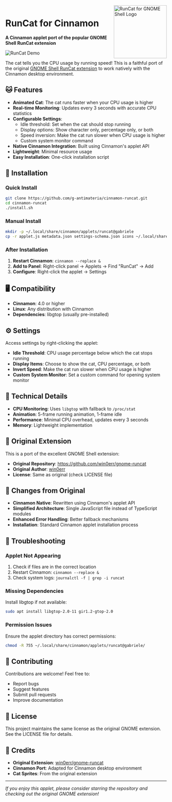 <img height="165" src="src/resources/se.kolesnikov.runcat.svg" alt="RunCat for GNOME Shell Logo" align="right" />

# RunCat for Cinnamon

**A Cinnamon applet port of the popular GNOME Shell RunCat extension**

![RunCat Demo](assets/runcat-header.gif)

The cat tells you the CPU usage by running speed! This is a faithful port of the original [GNOME Shell RunCat extension](https://github.com/win0err/gnome-runcat) to work natively with the Cinnamon desktop environment.

## 🐱 Features

- **Animated Cat**: The cat runs faster when your CPU usage is higher
- **Real-time Monitoring**: Updates every 3 seconds with accurate CPU statistics
- **Configurable Settings**:
  - Idle threshold: Set when the cat should stop running
  - Display options: Show character only, percentage only, or both
  - Speed inversion: Make the cat run slower when CPU usage is higher
  - Custom system monitor command
- **Native Cinnamon Integration**: Built using Cinnamon's applet API
- **Lightweight**: Minimal resource usage
- **Easy Installation**: One-click installation script

## 🚀 Installation

### Quick Install
```bash
git clone https://github.com/g-antimateria/cinnamon-runcat.git
cd cinnamon-runcat
./install.sh
```

### Manual Install
```bash
mkdir -p ~/.local/share/cinnamon/applets/runcat@gabriele
cp -r applet.js metadata.json settings-schema.json icons ~/.local/share/cinnamon/applets/runcat@gabriele/
```

### After Installation
1. **Restart Cinnamon**: `cinnamon --replace &`
2. **Add to Panel**: Right-click panel → Applets → Find "RunCat" → Add
3. **Configure**: Right-click the applet → Settings

## 🖥️ Compatibility

- **Cinnamon**: 4.0 or higher
- **Linux**: Any distribution with Cinnamon
- **Dependencies**: libgtop (usually pre-installed)

## ⚙️ Settings

Access settings by right-clicking the applet:

- **Idle Threshold**: CPU usage percentage below which the cat stops running
- **Display Items**: Choose to show the cat, CPU percentage, or both
- **Invert Speed**: Make the cat run slower when CPU usage is higher
- **Custom System Monitor**: Set a custom command for opening system monitor

## 🔧 Technical Details

- **CPU Monitoring**: Uses `libgtop` with fallback to `/proc/stat`
- **Animation**: 5-frame running animation, 1-frame idle
- **Performance**: Minimal CPU overhead, updates every 3 seconds
- **Memory**: Lightweight implementation

## 🎨 Original Extension

This is a port of the excellent GNOME Shell extension:
- **Original Repository**: https://github.com/win0err/gnome-runcat
- **Original Author**: [win0err](https://github.com/win0err)
- **License**: Same as original (check LICENSE file)

## 📝 Changes from Original

- **Cinnamon Native**: Rewritten using Cinnamon's applet API
- **Simplified Architecture**: Single JavaScript file instead of TypeScript modules
- **Enhanced Error Handling**: Better fallback mechanisms
- **Installation**: Standard Cinnamon applet installation process

## 🐛 Troubleshooting

### Applet Not Appearing
1. Check if files are in the correct location
2. Restart Cinnamon: `cinnamon --replace &`
3. Check system logs: `journalctl -f | grep -i runcat`

### Missing Dependencies
Install libgtop if not available:
```bash
sudo apt install libgtop-2.0-11 gir1.2-gtop-2.0
```

### Permission Issues
Ensure the applet directory has correct permissions:
```bash
chmod -R 755 ~/.local/share/cinnamon/applets/runcat@gabriele/
```

## 🤝 Contributing

Contributions are welcome! Feel free to:
- Report bugs
- Suggest features
- Submit pull requests
- Improve documentation

## 📜 License

This project maintains the same license as the original GNOME extension. See the LICENSE file for details.

## 🙏 Credits

- **Original Extension**: [win0err/gnome-runcat](https://github.com/win0err/gnome-runcat)
- **Cinnamon Port**: Adapted for Cinnamon desktop environment
- **Cat Sprites**: From the original extension

---

*If you enjoy this applet, please consider starring the repository and checking out the original GNOME extension!*
